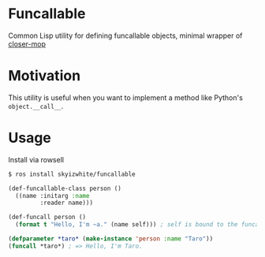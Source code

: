 # Funcallable

Common Lisp utility for defining funcallable objects, minimal wrapper of [closer-mop](https://github.com/pcostanza/closer-mop)

# Motivation

This utility is useful when you want to implement a method like Python's `object.__call__`.

# Usage

Install via rowsell
```bash
$ ros install skyizwhite/funcallable
```

```lisp
(def-funcallable-class person ()
  ((name :initarg :name
         :reader name)))

(def-funcall person ()
  (format t "Hello, I'm ~a." (name self))) ; self is bound to the funcalled object.

(defparameter *taro* (make-instance 'person :name "Taro"))
(funcall *taro*) ; => Hello, I'm Taro.
```
